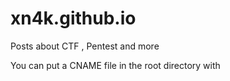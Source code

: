# xn4k.github.io
Posts about CTF , Pentest and more


You can put a CNAME file in the root directory with

